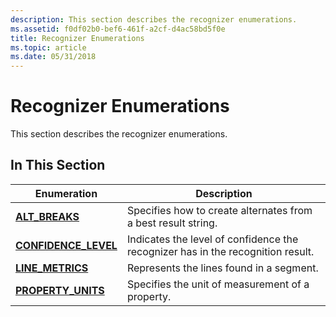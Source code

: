 ```yaml
---
description: This section describes the recognizer enumerations.
ms.assetid: f0df02b0-bef6-461f-a2cf-d4ac58bd5f0e
title: Recognizer Enumerations
ms.topic: article
ms.date: 05/31/2018
---
```


# Recognizer Enumerations

This section describes the recognizer enumerations.

## In This Section



| Enumeration                                   | Description                                                                                |
|-----------------------------------------------|--------------------------------------------------------------------------------------------|
| [**ALT\_BREAKS**](/windows/win32/api/rectypes/ne-rectypes-alt_breaks)             | Specifies how to create alternates from a best result string.<br/>                   |
| [**CONFIDENCE\_LEVEL**](/windows/win32/api/rectypes/ne-rectypes-confidence_level) | Indicates the level of confidence the recognizer has in the recognition result.<br/> |
| [**LINE\_METRICS**](/windows/win32/api/rectypes/ne-rectypes-line_metrics)         | Represents the lines found in a segment.<br/>                                        |
| [**PROPERTY\_UNITS**](/windows/desktop/api/tpcshrd/ne-tpcshrd-property_units)     | Specifies the unit of measurement of a property.<br/>                                |



 

 

 




